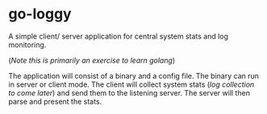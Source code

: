 # go-loggy
A simple client/ server application for central system stats and log monitoring.

(*Note this is primarily an exercise to learn golang*)

The application will consist of a binary and a config file.  The binary can run in server or client mode.  The client will collect system stats (*log collection to come later*) and send them to the listening server.  The server will then parse and present the stats.

